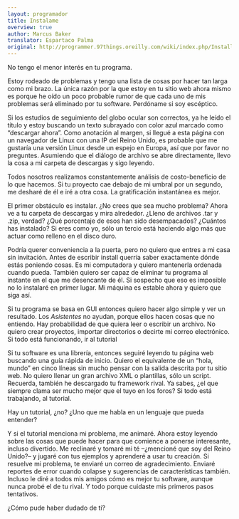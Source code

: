 ```yaml
---
layout: programador
title: Instalame
overview: true
author: Marcus Baker
translator: Espartaco Palma
original: http://programmer.97things.oreilly.com/wiki/index.php/Install_Me
---
```


No tengo el menor interés en tu programa.

Estoy rodeado de problemas y tengo una lista de cosas por hacer tan
larga como mi brazo. La única razón por la que estoy en tu sitio web
ahora mismo es porque he oído un poco probable rumor de que cada uno de
mis problemas será eliminado por tu software. Perdóname si soy
escéptico.

Si los estudios de seguimiento del globo ocular son correctos, ya he
leído el título y estoy buscando un texto subrayado con color azul
marcado como “descargar ahora”. Como anotación al margen, si llegué a
esta página con un navegador de Linux con una IP del Reino Unido, es
probable que me gustaría una versión Linux desde un espejo en Europa,
así que por favor no preguntes. Asumiendo que el diálogo de archivo se
abre directamente, llevo la cosa a mi carpeta de descargas y sigo
leyendo.

Todos nosotros realizamos constantemente análisis de costo-beneficio de
lo que hacemos. Si tu proyecto cae debajo de mi umbral por un segundo,
me desharé de él e iré a otra cosa. La gratificación instantánea es
mejor.

El primer obstáculo es instalar. ¿No crees que sea mucho problema? Ahora
ve a tu carpeta de descargas y mira alrededor. ¿Lleno de archivos .tar y
.zip, verdad? ¿Qué porcentaje de esos han sido desempacados? ¿Cuántos
has instalado? Si eres como yo, sólo un tercio está haciendo algo más
que actuar como relleno en el disco duro.

Podría querer conveniencia a la puerta, pero no quiero que entres a mi
casa sin invitación. Antes de escribir install querría saber exactamente
dónde estás poniendo cosas. Es mi computadora y quiero mantenerla
ordenada cuando pueda. También quiero ser capaz de eliminar tu programa
al instante en el que me desencante de él. Si sospecho que eso es
imposible no lo instalaré en primer lugar. Mi máquina es estable ahora y
quiero que siga así.

Si tu programa se basa en GUI entonces quiero hacer algo simple y ver un
resultado. Los _Asistentes_ no ayudan, porque ellos hacen cosas que no
entiendo. Hay probabilidad de que quiera leer o escribir un archivo. No
quiero crear proyectos, importar directorios o decirte mi correo
electrónico. Si todo está funcionando, ir al tutorial

Si tu software es una librería, entonces seguiré leyendo tu página web
buscando una guía rápida de inicio. Quiero el equivalente de un “hola,
mundo” en cinco líneas sin mucho pensar con la salida descrita por tu
sitio web. No quiero llenar un gran archivo XML o plantillas, sólo un
script. Recuerda, también he descargado tu framework rival. Ya sabes,
¿el que siempre clama ser mucho mejor que el tuyo en los foros? Si todo
está trabajando, al tutorial.

Hay un tutorial, ¿no? ¿Uno que me habla en un lenguaje que pueda
entender?

Y si el tutorial menciona mi problema, me animaré. Ahora estoy leyendo
sobre las cosas que puede hacer para que comience a ponerse interesante,
incluso divertido. Me reclinaré y tomaré mi té –¿mencioné que soy del
Reino Unido?– y jugaré con tus ejemplos y aprenderé a usar tu creación.
Si resuelve mi problema, te enviaré un correo de agradecimiento. Enviaré
reportes de error cuando colapse y sugerencias de características
también. Incluso le diré a todos mis amigos cómo es mejor tu software,
aunque nunca probé el de tu rival. Y todo porque cuidaste mis primeros
pasos tentativos.

¿Cómo pude haber dudado de ti?

